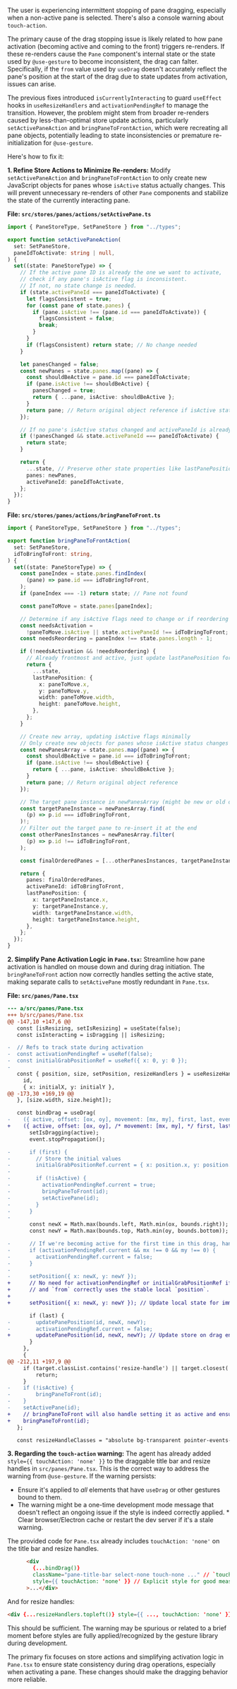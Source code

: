 The user is experiencing intermittent stopping of pane dragging, especially when a non-active pane is selected. There's also a console warning about `touch-action`.

The primary cause of the drag stopping issue is likely related to how pane activation (becoming active and coming to the front) triggers re-renders. If these re-renders cause the `Pane` component's internal state or the state used by `@use-gesture` to become inconsistent, the drag can falter. Specifically, if the `from` value used by `useDrag` doesn't accurately reflect the pane's position at the start of the drag due to state updates from activation, issues can arise.

The previous fixes introduced `isCurrentlyInteracting` to guard `useEffect` hooks in `useResizeHandlers` and `activationPendingRef` to manage the transition. However, the problem might stem from broader re-renders caused by less-than-optimal store update actions, particularly `setActivePaneAction` and `bringPaneToFrontAction`, which were recreating all pane objects, potentially leading to state inconsistencies or premature re-initialization for `@use-gesture`.

Here's how to fix it:

**1. Refine Store Actions to Minimize Re-renders:**
Modify `setActivePaneAction` and `bringPaneToFrontAction` to only create new JavaScript objects for panes whose `isActive` status actually changes. This will prevent unnecessary re-renders of other `Pane` components and stabilize the state of the currently interacting pane.

**File: `src/stores/panes/actions/setActivePane.ts`**

```typescript
import { PaneStoreType, SetPaneStore } from "../types";

export function setActivePaneAction(
  set: SetPaneStore,
  paneIdToActivate: string | null,
) {
  set((state: PaneStoreType) => {
    // If the active pane ID is already the one we want to activate,
    // check if any pane's isActive flag is inconsistent.
    // If not, no state change is needed.
    if (state.activePaneId === paneIdToActivate) {
      let flagsConsistent = true;
      for (const pane of state.panes) {
        if (pane.isActive !== (pane.id === paneIdToActivate)) {
          flagsConsistent = false;
          break;
        }
      }
      if (flagsConsistent) return state; // No change needed
    }

    let panesChanged = false;
    const newPanes = state.panes.map((pane) => {
      const shouldBeActive = pane.id === paneIdToActivate;
      if (pane.isActive !== shouldBeActive) {
        panesChanged = true;
        return { ...pane, isActive: shouldBeActive };
      }
      return pane; // Return original object reference if isActive state doesn't change
    });

    // If no pane's isActive status changed and activePaneId is already correct, no actual update needed.
    if (!panesChanged && state.activePaneId === paneIdToActivate) {
      return state;
    }

    return {
      ...state, // Preserve other state properties like lastPanePosition
      panes: newPanes,
      activePaneId: paneIdToActivate,
    };
  });
}
```

**File: `src/stores/panes/actions/bringPaneToFront.ts`**

```typescript
import { PaneStoreType, SetPaneStore } from "../types";

export function bringPaneToFrontAction(
  set: SetPaneStore,
  idToBringToFront: string,
) {
  set((state: PaneStoreType) => {
    const paneIndex = state.panes.findIndex(
      (pane) => pane.id === idToBringToFront,
    );
    if (paneIndex === -1) return state; // Pane not found

    const paneToMove = state.panes[paneIndex];

    // Determine if any isActive flags need to change or if reordering is needed
    const needsActivation =
      !paneToMove.isActive || state.activePaneId !== idToBringToFront;
    const needsReordering = paneIndex !== state.panes.length - 1;

    if (!needsActivation && !needsReordering) {
      // Already frontmost and active, just update lastPanePosition for consistency
      return {
        ...state,
        lastPanePosition: {
          x: paneToMove.x,
          y: paneToMove.y,
          width: paneToMove.width,
          height: paneToMove.height,
        },
      };
    }

    // Create new array, updating isActive flags minimally
    // Only create new objects for panes whose isActive status changes
    const newPanesArray = state.panes.map((pane) => {
      const shouldBeActive = pane.id === idToBringToFront;
      if (pane.isActive !== shouldBeActive) {
        return { ...pane, isActive: shouldBeActive };
      }
      return pane; // Return original object reference
    });

    // The target pane instance in newPanesArray (might be new or old object)
    const targetPaneInstance = newPanesArray.find(
      (p) => p.id === idToBringToFront,
    )!;
    // Filter out the target pane to re-insert it at the end
    const otherPanesInstances = newPanesArray.filter(
      (p) => p.id !== idToBringToFront,
    );

    const finalOrderedPanes = [...otherPanesInstances, targetPaneInstance];

    return {
      panes: finalOrderedPanes,
      activePaneId: idToBringToFront,
      lastPanePosition: {
        x: targetPaneInstance.x,
        y: targetPaneInstance.y,
        width: targetPaneInstance.width,
        height: targetPaneInstance.height,
      },
    };
  });
}
```

**2. Simplify Pane Activation Logic in `Pane.tsx`:**
Streamline how pane activation is handled on mouse down and during drag initiation. The `bringPaneToFront` action now correctly handles setting the active state, making separate calls to `setActivePane` mostly redundant in `Pane.tsx`.

**File: `src/panes/Pane.tsx`**

```diff
--- a/src/panes/Pane.tsx
+++ b/src/panes/Pane.tsx
@@ -147,10 +147,6 @@
   const [isResizing, setIsResizing] = useState(false);
   const isInteracting = isDragging || isResizing;

-  // Refs to track state during activation
-  const activationPendingRef = useRef(false);
-  const initialGrabPositionRef = useRef({ x: 0, y: 0 });
-
   const { position, size, setPosition, resizeHandlers } = useResizeHandlers(
     id,
     { x: initialX, y: initialY },
@@ -173,30 +169,19 @@
   }, [size.width, size.height]);

   const bindDrag = useDrag(
-    ({ active, offset: [ox, oy], movement: [mx, my], first, last, event }) => {
+    ({ active, offset: [ox, oy], /* movement: [mx, my], */ first, last, event }) => { // mx, my removed as they are not used
       setIsDragging(active);
       event.stopPropagation();

-      if (first) {
-        // Store the initial values
-        initialGrabPositionRef.current = { x: position.x, y: position.y };
-
-        if (!isActive) {
-          activationPendingRef.current = true;
-          bringPaneToFront(id);
-          setActivePane(id);
-        }
-      }
-
       const newX = Math.max(bounds.left, Math.min(ox, bounds.right));
       const newY = Math.max(bounds.top, Math.min(oy, bounds.bottom));

-      // If we're becoming active for the first time in this drag, handle it carefully
-      if (activationPendingRef.current && mx !== 0 && my !== 0) {
-        activationPendingRef.current = false;
-      }
-
-      setPosition({ x: newX, y: newY });
+      // No need for activationPendingRef or initialGrabPositionRef if store updates are minimal
+      // and `from` correctly uses the stable local `position`.
+
+      setPosition({ x: newX, y: newY }); // Update local state for immediate feedback

       if (last) {
-        updatePanePosition(id, newX, newY);
-        activationPendingRef.current = false;
+        updatePanePosition(id, newX, newY); // Update store on drag end
       }
     },
     {
@@ -212,11 +197,9 @@
     if (target.classList.contains('resize-handle') || target.closest('.title-bar-button-container')) {
         return;
     }
-    if (!isActive) {
-        bringPaneToFront(id);
-    }
-    setActivePane(id);
+    // bringPaneToFront will also handle setting it as active and ensures correct z-index.
+    bringPaneToFront(id);
   };

   const resizeHandleClasses = "absolute bg-transparent pointer-events-auto";

```

**3. Regarding the `touch-action` warning:**
The agent has already added `style={{ touchAction: 'none' }}` to the draggable title bar and resize handles in `src/panes/Pane.tsx`. This is the correct way to address the warning from `@use-gesture`. If the warning persists:
* Ensure it's applied to *all* elements that have `useDrag` or other gestures bound to them.
* The warning might be a one-time development mode message that doesn't reflect an ongoing issue if the style is indeed correctly applied. \* Clear browser/Electron cache or restart the dev server if it's a stale warning.

The provided code for `Pane.tsx` already includes `touchAction: 'none'` on the title bar and resize handles.

```html
      <div
        {...bindDrag()}
        className="pane-title-bar select-none touch-none ..." // `touch-none` Tailwind class also sets touch-action: none
        style={{ touchAction: 'none' }} // Explicit style for good measure
      >...</div>
```

And for resize handles:

```html
<div {...resizeHandlers.topleft()} style={{ ..., touchAction: 'none' }} ... />
```

This should be sufficient. The warning may be spurious or related to a brief moment before styles are fully applied/recognized by the gesture library during development.

The primary fix focuses on store actions and simplifying activation logic in `Pane.tsx` to ensure state consistency during drag operations, especially when activating a pane. These changes should make the dragging behavior more reliable.
